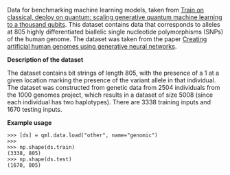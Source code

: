Data for benchmarking machine learning models, taken from
[Train on classical, deploy on quantum: scaling generative quantum machine learning to a thousand qubits](https://arxiv.org/abs/2503.02934).
This dataset contains data that corresponds to alleles at 805 highly differentiated biallelic single
nucleotide polymorphisms (SNPs) of the human genome. The dataset was taken from the paper
[Creating artificial human genomes using generative neural networks](https://pmc.ncbi.nlm.nih.gov/articles/PMC7861435/). 


**Description of the dataset**

The dataset contains bit strings of length 805, with the presence of a 1 at a given
location marking the presence of the variant allele in that individual. The dataset was constructed from
genetic data from 2504 individuals from the 1000 genomes project, which results in a
dataset of size 5008 (since each individual has two haplotypes). There are 3338 training inputs 
and 1670 testing inputs. 

**Example usage**

```pycon
>>> [ds] = qml.data.load("other", name="genomic")
>>>
>>> np.shape(ds.train)
(3338, 805)
>>> np.shape(ds.test)
(1670, 805)
```
